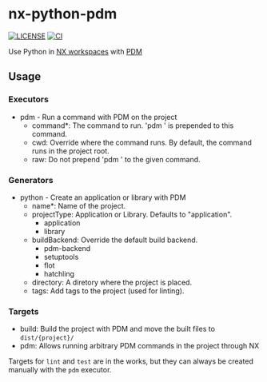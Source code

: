 # nx-python-pdm

[![LICENSE](https://img.shields.io/github/license/dman926/nx-python-pdm)](https://github.com/dman926/nx-python-pdm/blob/main/LICENSE)
[![CI](https://github.com/dman926/nx-python-pdm/actions/workflows/ci.yml/badge.svg)](https://github.com/dman926/nx-python-pdm/actions/workflows/ci.yml)

Use Python in [NX workspaces](https://nx.dev/) with [PDM](https://pdm.fming.dev/)

<p style="display: none">
Hidden since it's not published yet.
## Installation
```bash
pnpm add -D nx-python-pdm
## Or using yarn
# yarn add -D nx-python-pdm
## Or using npm
# npm install -D nx-python-pdm
```
</p>

## Usage

### Executors

- pdm - Run a command with PDM on the project
  - command\*: The command to run. 'pdm ' is prepended to this command.
  - cwd: Override where the command runs. By default, the command runs in the project root.
  - raw: Do not prepend 'pdm ' to the given command.

### Generators

- python - Create an application or library with PDM
  - name\*: Name of the project.
  - projectType: Application or Library. Defaults to "application".
    - application
    - library
  - buildBackend: Override the default build backend.
    - pdm-backend
    - setuptools
    - flot
    - hatchling
  - directory: A diretory where the project is placed.
  - tags: Add tags to the project (used for linting).

### Targets

- build: Build the project with PDM and move the built files to `dist/{project}/`
- pdm: Allows running arbitrary PDM commands in the project through NX

Targets for `lint` and `test` are in the works, but they can always be created manually with the `pdm` executor.
